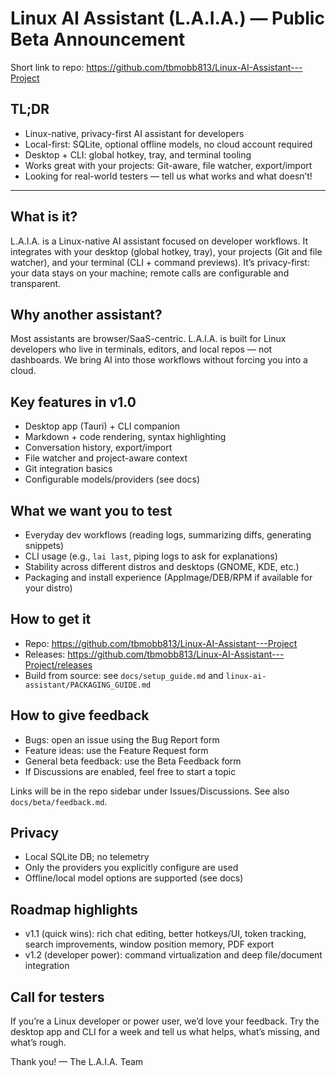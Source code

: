 # Linux AI Assistant (L.A.I.A.) — Public Beta Announcement

Short link to repo: https://github.com/tbmobb813/Linux-AI-Assistant---Project

## TL;DR

- Linux-native, privacy-first AI assistant for developers
- Local-first: SQLite, optional offline models, no cloud account required
- Desktop + CLI: global hotkey, tray, and terminal tooling
- Works great with your projects: Git-aware, file watcher, export/import
- Looking for real-world testers — tell us what works and what doesn’t!

---

## What is it?

L.A.I.A. is a Linux-native AI assistant focused on developer workflows. It integrates with your desktop (global hotkey, tray), your projects (Git and file watcher), and your terminal (CLI + command previews). It’s privacy-first: your data stays on your machine; remote calls are configurable and transparent.

## Why another assistant?

Most assistants are browser/SaaS-centric. L.A.I.A. is built for Linux developers who live in terminals, editors, and local repos — not dashboards. We bring AI into those workflows without forcing you into a cloud.

## Key features in v1.0

- Desktop app (Tauri) + CLI companion
- Markdown + code rendering, syntax highlighting
- Conversation history, export/import
- File watcher and project-aware context
- Git integration basics
- Configurable models/providers (see docs)

## What we want you to test

- Everyday dev workflows (reading logs, summarizing diffs, generating snippets)
- CLI usage (e.g., `lai last`, piping logs to ask for explanations)
- Stability across different distros and desktops (GNOME, KDE, etc.)
- Packaging and install experience (AppImage/DEB/RPM if available for your distro)

## How to get it

- Repo: https://github.com/tbmobb813/Linux-AI-Assistant---Project
- Releases: https://github.com/tbmobb813/Linux-AI-Assistant---Project/releases
- Build from source: see `docs/setup_guide.md` and `linux-ai-assistant/PACKAGING_GUIDE.md`

## How to give feedback

- Bugs: open an issue using the Bug Report form
- Feature ideas: use the Feature Request form
- General beta feedback: use the Beta Feedback form
- If Discussions are enabled, feel free to start a topic

Links will be in the repo sidebar under Issues/Discussions. See also `docs/beta/feedback.md`.

## Privacy

- Local SQLite DB; no telemetry
- Only the providers you explicitly configure are used
- Offline/local model options are supported (see docs)

## Roadmap highlights

- v1.1 (quick wins): rich chat editing, better hotkeys/UI, token tracking, search improvements, window position memory, PDF export
- v1.2 (developer power): command virtualization and deep file/document integration

## Call for testers

If you’re a Linux developer or power user, we’d love your feedback. Try the desktop app and CLI for a week and tell us what helps, what’s missing, and what’s rough.

Thank you!
— The L.A.I.A. Team

